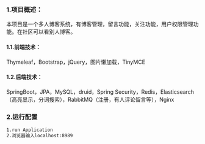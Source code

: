 ### 1.项目概述：

本项目是一个多人博客系统，有博客管理，留言功能，关注功能，用户权限管理功能。在社区可以看别人博客。

#### 1.1.前端技术：

Thymeleaf，Bootstrap，jQuery，图片懒加载，TinyMCE

#### 1.2.后端技术：

SpringBoot，JPA，MySQL，druid，Spring Security，Redis，Elasticsearch（高亮显示，分词搜索），RabbitMQ（注册，有人评论留言等），Nginx



### 2.运行配置

```markdown
1.run Application
2.浏览器输入localhost:8989
```
